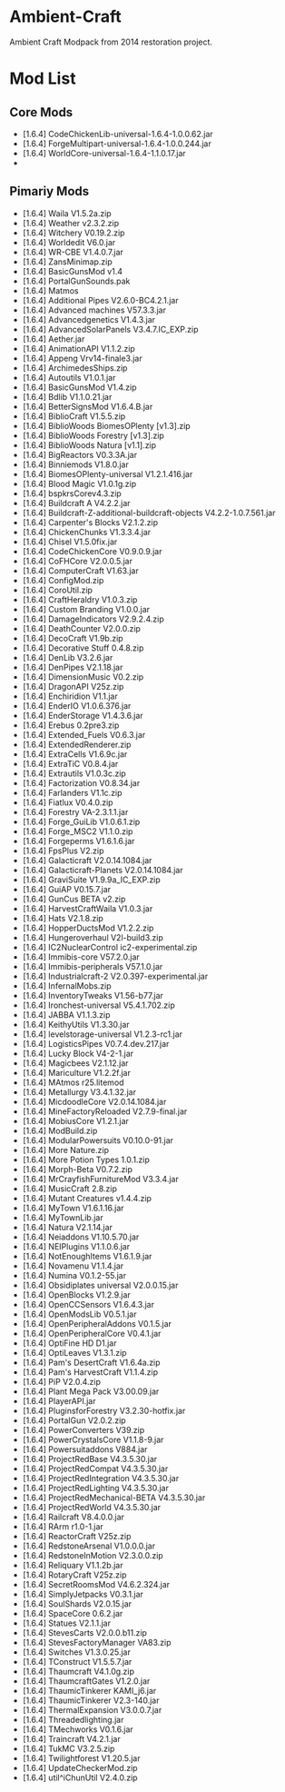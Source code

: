 # Ambient-Craft

Ambient Craft Modpack from 2014 restoration project.


# Mod List 

## Core Mods

- [1.6.4] CodeChickenLib-universal-1.6.4-1.0.0.62.jar
- [1.6.4] ForgeMultipart-universal-1.6.4-1.0.0.244.jar
- [1.6.4] WorldCore-universal-1.6.4-1.1.0.17.jar
- 
## Pimariy Mods

- [1.6.4] Waila V1.5.2a.zip
- [1.6.4] Weather v2.3.2.zip
- [1.6.4] Witchery V0.19.2.zip
- [1.6.4] Worldedit V6.0.jar
- [1.6.4] WR-CBE V1.4.0.7.jar
- [1.6.4] ZansMinimap.zip
- [1.6.4] BasicGunsMod v1.4
- [1.6.4] PortalGunSounds.pak
- [1.6.4] Matmos
- [1.6.4] Additional Pipes V2.6.0-BC4.2.1.jar
- [1.6.4] Advanced machines V57.3.3.jar
- [1.6.4] Advancedgenetics V1.4.3.jar
- [1.6.4] AdvancedSolarPanels V3.4.7.IC_EXP.zip
- [1.6.4] Aether.jar
- [1.6.4] AnimationAPI V1.1.2.zip
- [1.6.4] Appeng Vrv14-finale3.jar
- [1.6.4] ArchimedesShips.zip
- [1.6.4] Autoutils V1.0.1.jar
- [1.6.4] BasicGunsMod V1.4.zip
- [1.6.4] Bdlib V1.1.0.21.jar
- [1.6.4] BetterSignsMod V1.6.4.B.jar
- [1.6.4] BiblioCraft V1.5.5.zip
- [1.6.4] BiblioWoods BiomesOPlenty [v1.3].zip
- [1.6.4] BiblioWoods Forestry [v1.3].zip
- [1.6.4] BiblioWoods Natura [v1.1].zip
- [1.6.4] BigReactors V0.3.3A.jar
- [1.6.4] Binniemods V1.8.0.jar
- [1.6.4] BiomesOPlenty-universal V1.2.1.416.jar
- [1.6.4] Blood Magic V1.0.1g.zip
- [1.6.4] bspkrsCorev4.3.zip
- [1.6.4] Buildcraft A V4.2.2.jar
- [1.6.4] Buildcraft-Z-additional-buildcraft-objects V4.2.2-1.0.7.561.jar
- [1.6.4] Carpenter's Blocks V2.1.2.zip
- [1.6.4] ChickenChunks V1.3.3.4.jar
- [1.6.4] Chisel V1.5.0fix.jar
- [1.6.4] CodeChickenCore V0.9.0.9.jar
- [1.6.4] CoFHCore V2.0.0.5.jar
- [1.6.4] ComputerCraft V1.63.jar
- [1.6.4] ConfigMod.zip
- [1.6.4] CoroUtil.zip
- [1.6.4] CraftHeraldry V1.0.3.zip
- [1.6.4] Custom Branding V1.0.0.jar
- [1.6.4] DamageIndicators V2.9.2.4.zip
- [1.6.4] DeathCounter V2.0.0.zip
- [1.6.4] DecoCraft V1.9b.zip
- [1.6.4] Decorative Stuff 0.4.8.zip
- [1.6.4] DenLib V3.2.6.jar
- [1.6.4] DenPipes V2.1.18.jar
- [1.6.4] DimensionMusic V0.2.zip
- [1.6.4] DragonAPI  V25z.zip
- [1.6.4] Enchiridion V1.1.jar
- [1.6.4] EnderIO V1.0.6.376.jar
- [1.6.4] EnderStorage V1.4.3.6.jar
- [1.6.4] Erebus 0.2pre3.zip
- [1.6.4] Extended_Fuels V0.6.3.jar
- [1.6.4] ExtendedRenderer.zip
- [1.6.4] ExtraCells V1.6.9c.jar
- [1.6.4] ExtraTiC V0.8.4.jar
- [1.6.4] Extrautils V1.0.3c.zip
- [1.6.4] Factorization V0.8.34.jar
- [1.6.4] Farlanders V1.1c.zip
- [1.6.4] Fiatlux V0.4.0.zip
- [1.6.4] Forestry VA-2.3.1.1.jar
- [1.6.4] Forge_GuiLib V1.0.6.1.zip
- [1.6.4] Forge_MSC2 V1.1.0.zip
- [1.6.4] Forgeperms V1.6.1.6.jar
- [1.6.4] FpsPlus V2.zip
- [1.6.4] Galacticraft V2.0.14.1084.jar
- [1.6.4] Galacticraft-Planets V2.0.14.1084.jar
- [1.6.4] GraviSuite V1.9.9a_IC_EXP.zip
- [1.6.4] GuiAP V0.15.7.jar
- [1.6.4] GunCus BETA v2.zip
- [1.6.4] HarvestCraftWaila V1.0.3.jar
- [1.6.4] Hats V2.1.8.zip
- [1.6.4] HopperDuctsMod V1.2.2.zip
- [1.6.4] Hungeroverhaul V2l-build3.zip
- [1.6.4] IC2NuclearControl ic2-experimental.zip
- [1.6.4] Immibis-core V57.2.0.jar
- [1.6.4] Immibis-peripherals V57.1.0.jar
- [1.6.4] Industrialcraft-2 V2.0.397-experimental.jar
- [1.6.4] InfernalMobs.zip
- [1.6.4] InventoryTweaks V1.56-b77.jar
- [1.6.4] Ironchest-universal V5.4.1.702.zip
- [1.6.4] JABBA V1.1.3.zip
- [1.6.4] KeithyUtils V1.3.30.jar
- [1.6.4] levelstorage-universal V1.2.3-rc1.jar
- [1.6.4] LogisticsPipes V0.7.4.dev.217.jar
- [1.6.4] Lucky Block V4-2-1.jar
- [1.6.4] Magicbees V2.1.12.jar
- [1.6.4] Mariculture V1.2.2f.jar
- [1.6.4] MAtmos r25.litemod
- [1.6.4] Metallurgy V3.4.1.32.jar
- [1.6.4] MicdoodleCore V2.0.14.1084.jar
- [1.6.4] MineFactoryReloaded V2.7.9-final.jar
- [1.6.4] MobiusCore V1.2.1.jar
- [1.6.4] ModBuild.zip
- [1.6.4] ModularPowersuits V0.10.0-91.jar
- [1.6.4] More Nature.zip
- [1.6.4] More Potion Types 1.0.1.zip
- [1.6.4] Morph-Beta V0.7.2.zip
- [1.6.4] MrCrayfishFurnitureMod V3.3.4.jar
- [1.6.4] MusicCraft 2.8.zip
- [1.6.4] Mutant Creatures v1.4.4.zip
- [1.6.4] MyTown V1.6.1.16.jar
- [1.6.4] MyTownLib.jar
- [1.6.4] Natura V2.1.14.jar
- [1.6.4] Neiaddons V1.10.5.70.jar
- [1.6.4] NEIPlugins V1.1.0.6.jar
- [1.6.4] NotEnoughItems V1.6.1.9.jar
- [1.6.4] Novamenu V1.1.4.jar
- [1.6.4] Numina V0.1.2-55.jar
- [1.6.4] Obsidiplates universal V2.0.0.15.jar
- [1.6.4] OpenBlocks V1.2.9.jar
- [1.6.4] OpenCCSensors V1.6.4.3.jar
- [1.6.4] OpenModsLib V0.5.1.jar
- [1.6.4] OpenPeripheralAddons V0.1.5.jar
- [1.6.4] OpenPeripheralCore V0.4.1.jar
- [1.6.4] OptiFine HD D1.jar
- [1.6.4] OptiLeaves V1.3.1.zip
- [1.6.4] Pam's DesertCraft V1.6.4a.zip
- [1.6.4] Pam's HarvestCraft V1.1.4.zip
- [1.6.4] PiP V2.0.4.zip
- [1.6.4] Plant Mega Pack V3.00.09.jar
- [1.6.4] PlayerAPI.jar
- [1.6.4] PluginsforForestry V3.2.30-hotfix.jar
- [1.6.4] PortalGun V2.0.2.zip
- [1.6.4] PowerConverters V39.zip
- [1.6.4] PowerCrystalsCore V1.1.8-9.jar
- [1.6.4] Powersuitaddons V884.jar
- [1.6.4] ProjectRedBase V4.3.5.30.jar
- [1.6.4] ProjectRedCompat V4.3.5.30.jar
- [1.6.4] ProjectRedIntegration V4.3.5.30.jar
- [1.6.4] ProjectRedLighting V4.3.5.30.jar
- [1.6.4] ProjectRedMechanical-BETA V4.3.5.30.jar
- [1.6.4] ProjectRedWorld V4.3.5.30.jar
- [1.6.4] Railcraft V8.4.0.0.jar
- [1.6.4] RArm r1.0-1.jar
- [1.6.4] ReactorCraft V25z.zip
- [1.6.4] RedstoneArsenal V1.0.0.0.jar
- [1.6.4] RedstoneInMotion V2.3.0.0.zip
- [1.6.4] Reliquary V1.1.2b.jar
- [1.6.4] RotaryCraft V25z.zip
- [1.6.4] SecretRoomsMod V4.6.2.324.jar
- [1.6.4] SimplyJetpacks V0.3.1.jar
- [1.6.4] SoulShards V2.0.15.jar
- [1.6.4] SpaceCore 0.6.2.jar
- [1.6.4] Statues V2.1.1.jar
- [1.6.4] StevesCarts V2.0.0.b11.zip
- [1.6.4] StevesFactoryManager VA83.zip
- [1.6.4] Switches V1.3.0.25.jar
- [1.6.4] TConstruct V1.5.5.7.jar
- [1.6.4] Thaumcraft V4.1.0g.zip
- [1.6.4] ThaumcraftGates V1.2.0.jar
- [1.6.4] ThaumicTinkerer KAMI_j6.jar
- [1.6.4] ThaumicTinkerer V2.3-140.jar
- [1.6.4] ThermalExpansion V3.0.0.7.jar
- [1.6.4] Threadedlighting.jar
- [1.6.4] TMechworks V0.1.6.jar
- [1.6.4] Traincraft V4.2.1.jar
- [1.6.4] TukMC V3.2.5.zip
- [1.6.4] Twilightforest V1.20.5.jar
- [1.6.4] UpdateCheckerMod.zip
- [1.6.4] util^iChunUtil V2.4.0.zip
